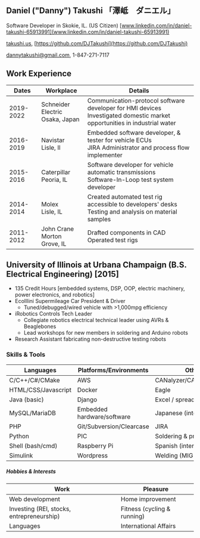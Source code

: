 ## Daniel ("Danny") Takushi  「澤岻　ダニエル」
Software Developer in Skokie, IL. (US Citizen)  [www.linkedin.com/in/daniel-takushi-65913991](www.linkedin.com/in/daniel-takushi-65913991)

[takushi.us](takushi.us), [https://github.com/DJTakushi](https://github.com/DJTakushi)

dannytakushi@gmail.com, 1-847-271-7117

## Work Experience
| Dates         | Workplace                             | Details                                                                                                                             |
| ------------- | ------------------------------------- | ----------------------------------------------------------------------------------------------------------------------------------- |
| 2019-2022  | Schneider Electric <br> Osaka, Japan  | Communication-protocol software developer for HMI devices       <br> Investigated domestic market opportunities in industrial water |
| 2016-2019     | Navistar <br> Lisle, Il               | Embedded software developer, & tester for vehicle ECUs          <br> JIRA Administrator and process flow implementer                |
| 2015-2016     | Caterpillar <br> Peoria, IL           | Software developer for vehicle automatic transmissions          <br> Software-In-Loop test system developer                         |
| 2014-2014     | Molex <br> Lisle, IL                  | Created automated test rig accessible to developers' desks      <br> Testing and analysis on material samples                       |
| 2011-2012     | John Crane <br> Morton Grove, IL      | Drafted components in CAD                                       <br> Operated test rigs                                             |

## University of Illinois at Urbana Champaign (B.S. Electrical Engineering) [2015]
  - 135 Credit Hours [embedded systems, DSP, OOP, electric machinery, power electronics, and robotics]
  - EcoIllini Supermileage Car President & Driver
    - Tuned/debugged/wired vehicle with >1,000mpg efficiency
  - iRobotics Controls Tech Leader
    - Collegiate robotics electrical technical leader using AVRs & Beaglebones
    - Lead workshops for new members in soldering and Arduino robots
  - Research Assistant fabricating non-destructive testing robots


### Skills & Tools

| Languages           | Platforms/Environments    |Other                  |
| ------------------- | ------------------------- | --------------------- |
| C/C++/C#/CMake      |AWS                        |CANalyzer/CANoe/CaNape |
| HTML/CSS/Javascript |Docker                     |Eagle                  |
| Java (basic)        |Django                     |Excel / spreadsheets   |
| MySQL/MariaDB       |Embedded hardware/software |Japanese (intermediate)|
| PHP                 |Git/Subversion/Clearcase   |JIRA                   |
| Python              |PIC                        |Soldering & prototyping|
| Shell (bash/cmd)    |Raspberry Pi               |Spanish (intermediate) |
| Simulink            |Wordpress                  |Welding (MIG & TIG)    |

##### Hobbies & Interests
| Work                                      | Pleasure                    |
| ----------------------------------------- | --------------------------- |
| Web development                           | Home improvement            |
| Investing (REI, stocks, entrepreneurship) | Fitness (cycling & running) |
| Languages                                 | International Affairs       |
